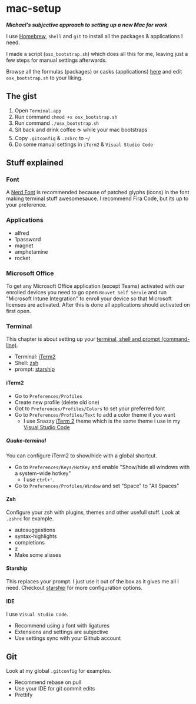 # mac-setup

**_Michael's subjective approach to setting up a new Mac for work_**

I use [Homebrew](https://brew.sh/), `shell` and `git` to install all the packages & applications I need.

I made a script (`osx_bootstrap.sh`) which does all this for me, leaving just a few steps for manual settings afterwards.

Browse all the formulas (packages) or casks (applications) [here](https://formulae.brew.sh/) and edit `osx_bootstrap.sh` to your liking.

## The gist

1. Open `Terminal.app`
2. Run command `chmod +x osx_bootstrap.sh`
3. Run command `./osx_bootstrap.sh`
4. Sit back and drink coffee ☕️ while your mac bootstraps
5. Copy `.gitconfig` & `.zshrc` to `~/`
6. Do some manual settings in `iTerm2` & `Visual Studio Code`

## Stuff explained

### Font

A [Nerd Font](https://www.nerdfonts.com/) is recommended because of patched glyphs (icons) in the font making terminal stuff awesomesauce. I recommend Fira Code, but its up to your preference.

### Applications

- alfred
- 1password
- magnet
- amphetamine
- rocket

### Microsoft Office

To get any Microsoft Office application (except Teams) activated with our enrolled devices you need to go open `Bouvet Self Servie` and run "Microsoft Intune Integration" to enroll your device so that Microsoft licenses are activated. After this is done all applications should activated on first open.

### Terminal

This chapter is about setting up your [terminal, shell and prompt (command-line)](https://www.geeksforgeeks.org/difference-between-terminal-console-shell-and-command-line/).

- Terminal: [iTerm2](https://iterm2.com/)
- Shell: [zsh](https://ohmyz.sh/)
- prompt: [starship](https://starship.rs/)

#### iTerm2

- Go to `Preferences/Profiles`
- Create new profile (delete old one)
- Got to `Preferences/Profiles/Colors` to set your preferred font
- Go to `Preferences/Profiles/Text` to add a color theme if you want
  - I use Snazzy [iTerm 2](https://github.com/sindresorhus/iterm2-snazzy) theme which is the same theme i use in my [Visual Studio Code](https://marketplace.visualstudio.com/items?itemName=alexanderbast.vscode-snazzy)

##### Quake-terminal

You can configure iTerm2 to show/hide with a global shortcut.

- Go to `Preferences/Keys/HotKey` and enable "Show/hide all windows with a system-wide hotkey"
  - I use `ctrl+'`.
- Go to `Preferences/Profiles/Window` and set "Space" to "All Spaces"

#### Zsh

Configure your zsh with plugins, themes and other usefull stuff. Look at `.zshrc` for example.

- autosuggestions
- syntax-highlights
- completions
- z
- Make some aliases

#### Starship

This replaces your prompt. I just use it out of the box as it gives me all I need. Checkout [starship](https://starship.rs/) for more configuration options.

#### IDE

I use `Visual Studio Code`.

- Recommend using a font with ligatures
- Extensions and settings are subjective
- Use settings sync with your Github account

## Git

Look at my global `.gitconfig` for examples.

- Recommend rebase on pull
- Use your IDE for git commit edits
- Prettify
